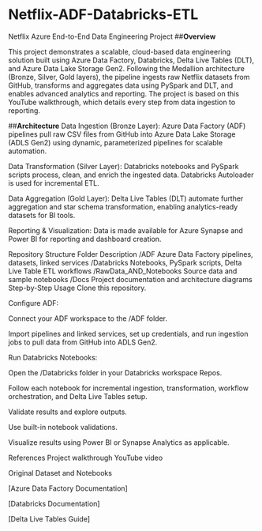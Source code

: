 # Netflix-ADF-Databricks-ETL
Netflix Azure End-to-End Data Engineering Project
##**Overview**

This project demonstrates a scalable, cloud-based data engineering solution built using Azure Data Factory, Databricks, Delta Live Tables (DLT), and Azure Data Lake Storage Gen2. Following the Medallion architecture (Bronze, Silver, Gold layers), the pipeline ingests raw Netflix datasets from GitHub, transforms and aggregates data using PySpark and DLT, and enables advanced analytics and reporting. The project is based on this YouTube walkthrough, which details every step from data ingestion to reporting.

##**Architecture**
Data Ingestion (Bronze Layer):
Azure Data Factory (ADF) pipelines pull raw CSV files from GitHub into Azure Data Lake Storage (ADLS Gen2) using dynamic, parameterized pipelines for scalable automation.

Data Transformation (Silver Layer):
Databricks notebooks and PySpark scripts process, clean, and enrich the ingested data. Databricks Autoloader is used for incremental ETL.

Data Aggregation (Gold Layer):
Delta Live Tables (DLT) automate further aggregation and star schema transformation, enabling analytics-ready datasets for BI tools.

Reporting & Visualization:
Data is made available for Azure Synapse and Power BI for reporting and dashboard creation.

Repository Structure
Folder	Description
/ADF	Azure Data Factory pipelines, datasets, linked services
/Databricks	Notebooks, PySpark scripts, Delta Live Table ETL workflows
/RawData_AND_Notebooks	Source data and sample notebooks
/Docs	Project documentation and architecture diagrams
Step-by-Step Usage
Clone this repository.

Configure ADF:

Connect your ADF workspace to the /ADF folder.

Import pipelines and linked services, set up credentials, and run ingestion jobs to pull data from GitHub into ADLS Gen2.

Run Databricks Notebooks:

Open the /Databricks folder in your Databricks workspace Repos.

Follow each notebook for incremental ingestion, transformation, workflow orchestration, and Delta Live Tables setup.

Validate results and explore outputs.

Use built-in notebook validations.

Visualize results using Power BI or Synapse Analytics as applicable.

References
Project walkthrough YouTube video

Original Dataset and Notebooks

[Azure Data Factory Documentation]​

[Databricks Documentation]​

[Delta Live Tables Guide]​


